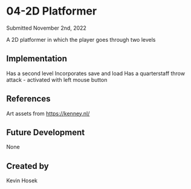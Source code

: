 # 04-2D Platformer

Submitted November 2nd, 2022

A 2D platformer in which the player goes through two levels

## Implementation
Has a second level
Incorporates save and load
Has a quarterstaff throw attack - activated with left mouse button

## References
Art assets from https://kenney.nl/

## Future Development
None

## Created by
Kevin Hosek

